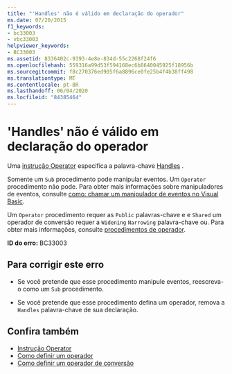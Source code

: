 ```yaml
---
title: "'Handles' não é válido em declaração do operador"
ms.date: 07/20/2015
f1_keywords:
- bc33003
- vbc33003
helpviewer_keywords:
- BC33003
ms.assetid: 8336402c-9393-4e8e-834d-55c2268f24f6
ms.openlocfilehash: 559316a99d53f594168ec6b8640045925f18956b
ms.sourcegitcommit: f8c270376ed905f6a8896ce0fe25b4f4b38ff498
ms.translationtype: MT
ms.contentlocale: pt-BR
ms.lasthandoff: 06/04/2020
ms.locfileid: "84385464"
---
```

# <a name="handles-is-not-valid-on-operator-declaration"></a>'Handles' não é válido em declaração do operador
Uma [instrução Operator](../language-reference/statements/operator-statement.md) especifica a palavra-chave [Handles](../language-reference/statements/handles-clause.md) .  
  
 Somente um `Sub` procedimento pode manipular eventos. Um `Operator` procedimento não pode. Para obter mais informações sobre manipuladores de eventos, consulte [como: chamar um manipulador de eventos no Visual Basic](../programming-guide/language-features/procedures/how-to-call-an-event-handler.md).  
  
 Um `Operator` procedimento requer as `Public` palavras-chave e e `Shared` um operador de conversão requer a `Widening` `Narrowing` palavra-chave ou. Para obter mais informações, consulte [procedimentos de operador](../programming-guide/language-features/procedures/operator-procedures.md).  
  
 **ID do erro:** BC33003  
  
## <a name="to-correct-this-error"></a>Para corrigir este erro  
  
- Se você pretende que esse procedimento manipule eventos, reescreva-o como um `Sub` procedimento.  
  
- Se você pretende que esse procedimento defina um operador, remova a `Handles` palavra-chave de sua declaração.  
  
## <a name="see-also"></a>Confira também

- [Instrução Operator](../language-reference/statements/operator-statement.md)
- [Como definir um operador](../programming-guide/language-features/procedures/how-to-define-an-operator.md)
- [Como definir um operador de conversão](../programming-guide/language-features/procedures/how-to-define-a-conversion-operator.md)
